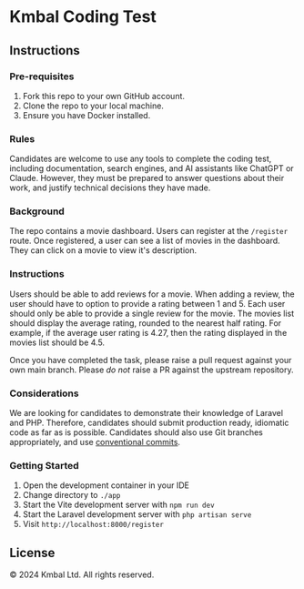 # Kmbal Coding Test

## Instructions

### Pre-requisites

1. Fork this repo to your own GitHub account.
2. Clone the repo to your local machine.
3. Ensure you have Docker installed.

### Rules

Candidates are welcome to use any tools to complete the coding test, including
documentation, search engines, and AI assistants like ChatGPT or Claude. However,
they must be prepared to answer questions about their work, and justify technical
decisions they have made.

### Background

The repo contains a movie dashboard. Users can register at the `/register` route.
Once registered, a user can see a list of movies in the dashboard. They can click
on a movie to view it's description.

### Instructions

Users should be able to add reviews for a movie. When adding a review, the user
should have to option to provide a rating between 1 and 5. Each user should only
be able to provide a single review for the movie. The movies list should display
the average rating, rounded to the nearest half rating. For example, if the
average user rating is 4.27, then the rating displayed in the movies list should
be 4.5.

Once you have completed the task, please raise a pull request against your own
main branch. Please _do not_ raise a PR against the upstream repository.

### Considerations

We are looking for candidates to demonstrate their knowledge of Laravel and PHP.
Therefore, candidates should submit production ready, idiomatic code as far as
is possible. Candidates should also use Git branches appropriately, and use
[conventional commits](https://www.conventionalcommits.org/en/v1.0.0/).

### Getting Started

1. Open the development container in your IDE
2. Change directory to `./app`
3. Start the Vite development server with `npm run dev`
4. Start the Laravel development server with `php artisan serve`
5. Visit `http://localhost:8000/register`

## License

© 2024 Kmbal Ltd. All rights reserved.
